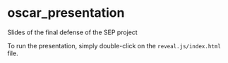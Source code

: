 # oscar_presentation
Slides of the final defense of the SEP project

To run the presentation, simply double-click on the `reveal.js/index.html` file.

